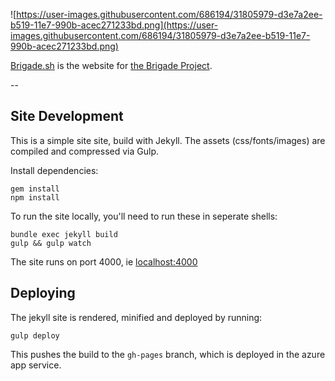 ![https://user-images.githubusercontent.com/686194/31805979-d3e7a2ee-b519-11e7-990b-acec271233bd.png](https://user-images.githubusercontent.com/686194/31805979-d3e7a2ee-b519-11e7-990b-acec271233bd.png)

[Brigade.sh](https://brigade.sh) is the website for [the Brigade Project](https://github.com/deis/brigade).

--

## Site Development

This is a simple site site, build with Jekyll. The assets (css/fonts/images) are compiled and compressed via Gulp.

Install dependencies:

```
gem install
npm install
```

To run the site locally, you'll need to run these in seperate shells:

```
bundle exec jekyll build
gulp && gulp watch
```

The site runs on port 4000, ie [localhost:4000](http://localhost:4000/)

## Deploying

The jekyll site is rendered, minified and deployed by running:

```
gulp deploy
```

This pushes the build to the `gh-pages` branch, which is deployed in the azure app service.